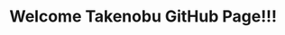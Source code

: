 # Welcome Takenobu GitHub Page!!!


<!---
Takenokono/Takenokono is a ✨ special ✨ repository because its `README.md` (this file) appears on your GitHub profile.
You can click the Preview link to take a look at your changes.
--->
